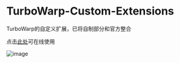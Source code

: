 # TurboWarp-Custom-Extensions
TurboWarp的自定义扩展，已将自制部分和官方整合

点击[此处](https://turbowarp.org/editor?extension=https://raw.githubusercontent.com/gyc123456-1/TurboWarp-Custom-Extensions/main/Extensions.js)可在线使用

![image](https://user-images.githubusercontent.com/69791212/155829098-19ba7db5-e856-436e-818a-0d6cd9a5a2ee.png)
